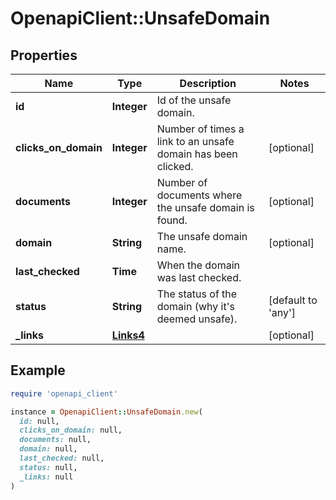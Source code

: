 # OpenapiClient::UnsafeDomain

## Properties

| Name | Type | Description | Notes |
| ---- | ---- | ----------- | ----- |
| **id** | **Integer** | Id of the unsafe domain. |  |
| **clicks_on_domain** | **Integer** | Number of times a link to an unsafe domain has been clicked. | [optional] |
| **documents** | **Integer** | Number of documents where the unsafe domain is found. | [optional] |
| **domain** | **String** | The unsafe domain name. | [optional] |
| **last_checked** | **Time** | When the domain was last checked. |  |
| **status** | **String** | The status of the domain (why it&#39;s deemed unsafe). | [default to &#39;any&#39;] |
| **_links** | [**Links4**](Links4.md) |  | [optional] |

## Example

```ruby
require 'openapi_client'

instance = OpenapiClient::UnsafeDomain.new(
  id: null,
  clicks_on_domain: null,
  documents: null,
  domain: null,
  last_checked: null,
  status: null,
  _links: null
)
```

